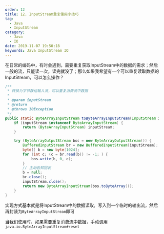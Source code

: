 ```yaml
---
order: 12
title: 12. InputStream重复使用小技巧
tag:
  - Java
  - InputStream
category:
  - Java
  - IO
date: 2019-11-07 19:50:18
keywords: Java InputStream IO
---
```


在日常的编码中，有时会遇到，需要重复获取InputStream中的数据的需求；然后一般的流，只能读一次，读完就没了；那么如果我希望有一个可以重复读取数据的InputStream，可以怎么操作？

<!-- more -->

```java
/**
 * 转换为字节数组输入流，可以重复消费流中数据
 *
 * @param inputStream
 * @return
 * @throws IOException
 */
public static ByteArrayInputStream toByteArrayInputStream(InputStream inputStream) throws IOException {
    if (inputStream instanceof ByteArrayInputStream) {
        return (ByteArrayInputStream) inputStream;
    }

    try (ByteArrayOutputStream bos = new ByteArrayOutputStream()) {
        BufferedInputStream br = new BufferedInputStream(inputStream);
        byte[] b = new byte[1024];
        for (int c; (c = br.read(b)) != -1; ) {
            bos.write(b, 0, c);
        }
        // 主动告知回收
        b = null;
        br.close();
        inputStream.close();
        return new ByteArrayInputStream(bos.toByteArray());
    }
}
```

实现方式基本就是将InputStream中的数据读取，写入到一个临时的输出流，然后再封装为`ByteArrayInputStream`即可

当我们使用时，如果需要重复消费流中数据，手动调用`java.io.ByteArrayInputStream#reset`
